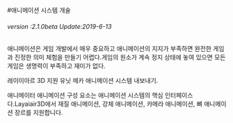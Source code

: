 #애니메이션 시스템 개술

###### *version :2.1.0beta   Update:2019-6-13*

애니메이션은 게임 개발에서 매우 중요하고 애니메이션의 지지가 부족하면 완전한 게임과 진정한 의미 체험을 만들기 어렵다.게임의 원소가 계속 정지 상태에 놓여 있으면 모든 게임은 생명력이 부족하고 재미가 없다.

레이이아르 3D 지원 유닛 메카 애니메이션 시스템 내보내기.

애니메이터 애니메이션 구성 요소는 애니메이션 시스템의 핵심 인터페이스다.Layaiair3D에서 재질 애니메이션, 강체 애니메이션, 카메라 애니메이션, 뼈 애니메이션 장르를 지원합니다.



